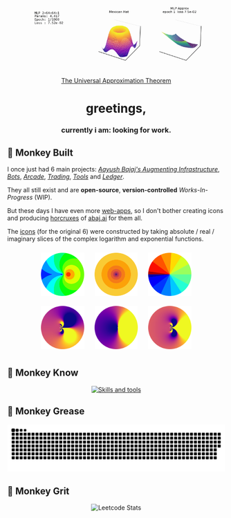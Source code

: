 <div align="center">
  <img width="700px" src="/assets/universal.gif" alt="Neural Nets learning 3-Space">
  <br>
  <a href="https://en.wikipedia.org/wiki/Universal_approximation_theorem"> The Universal Approximation Theorem </a>
</div>

<h1 align="center">greetings,</h1>
<h3 align="center">currently i am: <strong>looking for work.</strong></h3>

## 🔨 Monkey Built

I once just had 6 main projects: [_Aayush Bajaj's Augmenting Infrastructure_](https://github.com/abaj8494/site), [_Bots_](https://github.com/abaj8494/bots), [_Arcade_](https://github.com/abaj8494/arcade), [_Trading_](https://github.com/abaj8494/trading), [_Tools_](https://github.com/abaj8494/tools) and [_Ledger_](https://github.com/abaj8494/ledger). 

They all still exist and are **open-source**, **version-controlled** _Works-In-Progress_ (WIP). 

But these days I have even more [web-apps](https://abaj8494.github.io/shrine/people), so I don't bother creating icons and producing [horcruxes](https://tools.abaj.ai) of [abaj.ai](https://abaj.ai) for them all.

The [icons](https://github.com/abaj8494/icons) (for the original 6) were constructed by taking absolute / real / imaginary slices of the complex logarithm and exponential functions.
<div align="center">
  <a href="https://abaj.ai" target="_blank" style="text-decoration: none; display: inline-block;">
    <img width="100px" src="/assets/abs_hsv.svg" style="margin: 10px; display: block;">
  </a>
  <a href="https://bots.abaj.ai" target="_blank" style="text-decoration: none; display: inline-block;">
    <img width="100px" src="/assets/real_inferno.svg" style="margin: 10px; display: block;">
  </a>
  <a href="https://arcade.abaj.ai" target="_blank" style="text-decoration: none; display: inline-block;">
    <img width="100px" src="/assets/imag_jet.svg" style="margin: 10px; display: block;">
  </a>
</div>
<div align="center">
  <a href="https://trading.abaj.ai" target="_blank" style="text-decoration: none; display: inline-block;">
    <img width="100px" src="/assets/trade1.svg" style="margin: 10px; display: block;">
  </a>
  <a href="https://tools.abaj.ai" target="_blank" style="text-decoration: none; display: inline-block;">
    <img width="100px" src="/assets/tools.svg" style="margin: 10px; display: block;">
  </a>
  <a href="https://ledger.abaj.ai" target="_blank" style="text-decoration: none; display: inline-block;">
    <img width="100px" src="/assets/ledger.svg" style="margin: 10px; display: block;">
  </a>
</div>

## 🧠 Monkey Know

<p align="center">
  <a href="https://skillicons.dev">
    <img src="https://skillicons.dev/icons?i=py,js,docker,linux,c,latex,go,r,git,neovim,emacs" alt="Skills and tools"/>
  </a>
</p>

## 🐍 Monkey Grease

<p align="center">
  <img src="https://raw.githubusercontent.com/abaj8494/abaj8494/refs/heads/output/github-snake-dark.svg" alt="GitHub Snake Animation" />
</p>

## 🌳 Monkey Grit

<p align="center">
  <img src="https://leetcard.jacoblin.cool/abaj8494?ext=activity" alt="Leetcode Stats" />
</p>
